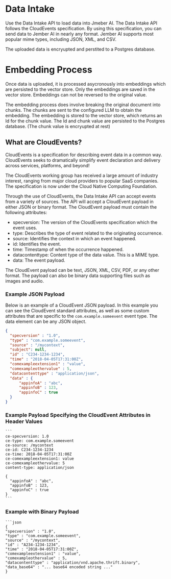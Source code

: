 # Data Intake
Use the Data Intake API to load data into Jmeber AI. The Data Intake API follows the CloudEvents specification.
By using this specification, you can send data to Jember AI in nearly any format. Jember AI supports most popular 
mime types, including JSON, XML, and CSV.

The uploaded data is encryupted and perstited to a Postgres database. 

# Embedding Process
Once data is uploaded, it is processed asycronously into embeddings which are persisted to the vector store. Only the embeddings are saved 
in the vector store. Embeddings can not be reversed to the original value. 

The embedding process does involve breaking the original document into chunks. The chunks are sent to the configured LLM to 
obtain the embedding. The embedding is stored to the vector store, which returns an Id for the chunk value. The Id and chunk
value are persisted to the Postgres database. (The chunk value is encryupted at rest)

## What are CloudEvents?
CloudEvents is a specification for describing event data in a common way. CloudEvents seeks to dramatically simplify 
event declaration and delivery across services, platforms, and beyond!

The CloudEvents working group has received a large amount of industry interest, ranging from major cloud providers to 
popular SaaS companies. The specification is now under the Cloud Native Computing Foundation.

Through the use of CloudEvents, the Data Intake API can accept events from a variety of sources. The API 
will accept a CloudEvent payload in either JSON or binary format. The CloudEvent payload must contain the
following attributes:

  * specversion: The version of the CloudEvents specification which the event uses.
  * type: Describes the type of event related to the originating occurrence.
  * source: Identifies the context in which an event happened.
  * id: Identifies the event.
  * time: Timestamp of when the occurrence happened.
  * datacontenttype: Content type of the data value. This is a MIME type.
  * data: The event payload.

The CloudEvent payload can be text, JSON, XML, CSV, PDF, or any other format. The payload can also be 
binary data supporting files such as images and audio.

### Example JSON Payload
Below is an example of a CloudEvent JSON payload. In this example you can see the CloudEvent standard attributes, 
as well as some custom attributes that are specific to the `com.example.someevent` event type. The data element
can be any JSON object.

  ```json
  {
    "specversion" : "1.0", 
    "type" : "com.example.someevent",
    "source" : "/mycontext",
    "subject": null,
    "id" : "C234-1234-1234",
    "time" : "2018-04-05T17:31:00Z",
    "comexampleextension1" : "value",
    "comexampleothervalue" : 5,
    "datacontenttype" : "application/json",
    "data" : {
        "appinfoA" : "abc",
        "appinfoB" : 123,
        "appinfoC" : true
    }
  }
  ```
### Example Payload Specifying the CloudEvent Attributes in Header Values

    ```
    ce-specversion: 1.0
    ce-type: com.example.someevent
    ce-source: /mycontext
    ce-id: C234-1234-1234
    ce-time: 2018-04-05T17:31:00Z
    ce-comexampleextension1: value
    ce-comexampleothervalue: 5
    content-type: application/json

    {
      "appinfoA" : "abc",
      "appinfoB" : 123,
      "appinfoC" : true
    }
    ```
### Example with Binary Payload
    ```json
    {
    "specversion" : "1.0",
    "type" : "com.example.someevent",
    "source" : "/mycontext",
    "id" : "A234-1234-1234",
    "time" : "2018-04-05T17:31:00Z",
    "comexampleextension1" : "value",
    "comexampleothervalue" : 5,
    "datacontenttype" : "application/vnd.apache.thrift.binary",
    "data_base64" : "... base64 encoded string ..."
    } 
  ```